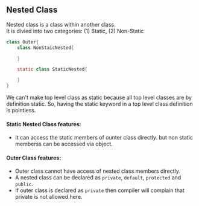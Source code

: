 ## Nested Class

Nested class is a class within another class.  
It is divied into two categories: (1) Static, (2) Non-Static  
```JAVA
class Outer{
    class NonStaicNested{

    }

    static class StaticNested{

    }
}
```

We can't make top level class as static because all top level classes are by definition static. So, having the static keyword in a top level class definition is pointless.

#### Static Nested Class features:
- It can access the static members of ounter class directly. but non static memberss can be accessed via object. 

#### Outer Class features:
- Outer class cannot have access of nested class members directly. 
- A nested class can be declared as `private`, `default`, `protected` and `public`.
- If outer class is declared as `private` then compiler will complain that private is not allowed here.